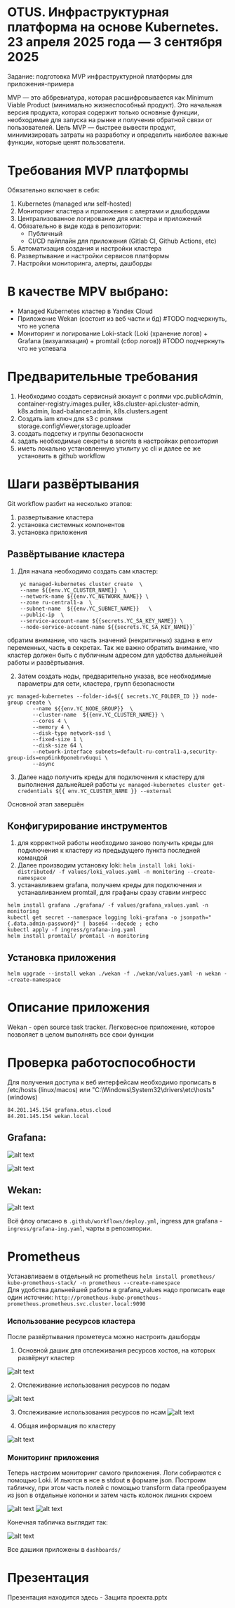 # OTUS. Инфраструктурная платформа на основе Kubernetes. 23 апреля 2025 года — 3 сентября 2025
Задание: подготовка MVP инфраструктурной платформы для приложения-примера

МVP — это аббревиатура, которая расшифровывается как Minimum Viable Product (минимально жизнеспособный продукт).
Это начальная версия продукта, которая содержит только основные функции, необходимые для запуска на рынке и получения обратной связи от пользователей. Цель MVP — быстрее вывести продукт, минимизировать затраты на разработку и определить наиболее важные функции, которые ценят пользователи.

# Требования MVP платформы 
Обязательно включает в себя:
1. Kubernetes (managed или self-hosted)
2. Мониторинг кластера и приложения с алертами и дашбордами
3. Централизованное логирование для кластера и приложений
4. Обязательно в виде кода в репозитории:
    - Публичный
    - CI/CD пайплайн для приложения (Gitlab CI, Github Actions, etc)
5. Автоматизация создания и настройки кластера
6. Развертывание и настройки сервисов платформы
7. Настройки мониторинга, алерты, дашборды

# В качестве MPV выбрано:
- Managed Kubernetes кластер в Yandex Cloud
- Приложение Wekan (состоит из веб части и бд) #TODO подчеркнуть, что не успела 
- Мониторинг и логирование Loki-stack (Loki (хранение логов) + Grafana (визуализация) + promtail (сбор логов)) #TODO подчеркнуть что не успевала

# Предварительные требования
1. Необходимо создать сервисный аккаунт с ролями vpc.publicAdmin, container-registry.images.puller, k8s.cluster-api.cluster-admin, k8s.admin, load-balancer.admin, k8s.clusters.agent
2. Создать iam ключ для s3 с ролями storage.configViewer,storage.uploader
3. создать подсетку и группы безопасности
5. задать необходимые секреты в secrets в настройках репозитория
6. иметь локально установленную утилиту yc cli и далее ее же установить в github workflow

# Шаги развёртывания

Git workflow разбит на несколько этапов: 
1. развертывание кластера 
2. установка системных компонентов 
3. установка приложения 

## Развёртывание кластера
1. Для начала необходимо создать сам кластер: 
```
    yc managed-kubernetes cluster create  \
    --name ${{env.YC_CLUSTER_NAME}}  \
    --network-name ${{env.YC_NETWORK_NAME}} \
    --zone ru-central1-a  \
    --subnet-name  ${{env.YC_SUBNET_NAME}}   \
    --public-ip  \
    --service-account-name ${{secrets.YC_SA_KEY_NAME}} \
    --node-service-account-name ${{secrets.YC_SA_KEY_NAME}}`
```

обратим внимание, что часть значений (некритичных) задана в env переменных, часть в секретах. Так же важно обратить внимание, что кластер должен быть с публичным адресом для удобства дальнейшей работы и развёртывания.

2. Затем создать ноды, предварительно указав, все необходимые параметры для сети, кластера, групп безопасности
```
yc managed-kubernetes --folder-id=${{ secrets.YC_FOLDER_ID }} node-group create \
        --name ${{env.YC_NODE_GROUP}}  \
        --cluster-name  ${{env.YC_CLUSTER_NAME}} \
        --cores 4 \
        --memory 4 \
        --disk-type network-ssd \
        --fixed-size 1 \
        --disk-size 64 \
        --network-interface subnets=default-ru-central1-a,security-group-ids=enp6ink0ponebrv6uqui \
        --async
```

3. Далее надо получить креды для подключения к кластеру для выполнения дальнейшей работы
`yc managed-kubernetes cluster get-credentials ${{ env.YC_CLUSTER_NAME }} --external`

Основной этап завершён

## Конфигурирование инструментов 
1. для корректной работы необходимо заново получить креды для подключения к кластеру из предыдущего пункта последней командой
2. Далее производим установку loki: `helm install loki loki-distributed/ -f values/loki_values.yaml -n monitoring --create-namespace `
3. устанавливаем grafana, получаем креды для подключения и устанавливанием  promtail, для графаны сразу ставим ингресс 
```
helm install grafana ./grafana/ -f values/grafana_values.yaml -n monitoring
kubectl get secret --namespace logging loki-grafana -o jsonpath="{.data.admin-password}" | base64 --decode ; echo
kubectl apply -f ingress/grafana-ing.yaml
helm install promtail/ promtail -n monitoring
```


## Установка приложения
`helm upgrade --install wekan ./wekan -f ./wekan/values.yaml -n wekan --create-namespace`

# Описание приложения 
Wekan - open source task tracker.  Легковесное приложение, которое позволяет в целом выполнять все свои функции

# Проверка работоспособности 
Для получения доступа к веб интерфейсам необходимо прописать в /etc/hosts (linux/macos) или "C:\Windows\System32\drivers\etc\hosts" (windows)
```
84.201.145.154 grafana.otus.cloud
84.201.145.154 wekan.local
```

## Grafana:
![alt text](image_2025-08-24_23-20-24.png)

![alt text](image_2025-08-25_00-09-37.png) 

## Wekan: 
![alt text](image_2025-08-25_00-04-16.png)


Всё флоу описано в `.github/workflows/deploy.yml`, ingress для grafana - `ingress/grafana-ing.yaml`, чарты в репозитории. 


# Prometheus 

Устанавливаем в отдельный нс prometheus 
`helm install prometheus/ kube-prometheus-stack/ -n prometheus --create-namespace`<br/>
Для удобства дальнейшей работы в grafana_values надо прописать еще один источник: `http://prometheus-kube-prometheus-prometheus.prometheus.svc.cluster.local:9090`

### Использование ресурсов кластера
После развёртывания прометеуса можно настроить дашборды
1. Основной дашик для отслеживания ресурсов хостов, на которых развёрнут кластер

![alt text](image-1.png)

2. Отслеживание использования ресурсов по подам

![alt text](image-4.png)

3. Отслеживание использования ресурсов по нсам 
![alt text](image-2.png)

4. Общая информация по кластеру 

![alt text](image-3.png) 

### Мониторинг приложения

Теперь настроим мониторинг самого приложения. Логи собираются с помощью Loki. И льются в нсе в stdout в формате json. Построим табличку, при этом часть полей с помощью transform data преобразуем из json в отдельные колонки и затем часть колонок лишних скроем

![alt text](image-5.png)
![alt text](image-6.png)

Конечная табличка выглядит так: 

![alt text](image.png) 

Все дашики приложены в `dashboards/`

# Презентация 
Презентация находится здесь - Защита проекта.pptx
